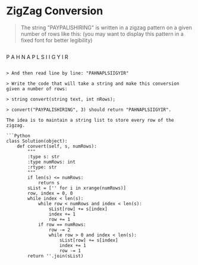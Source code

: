 # ZigZag Conversion

> The string "PAYPALISHIRING" is written in a zigzag pattern on a given number of rows like this: (you may want to display this pattern in a fixed font for better legibility)

> ```
P   A   H   N
A P L S I I G
Y   I   R
```

> And then read line by line: "PAHNAPLSIIGYIR"

> Write the code that will take a string and make this conversion given a number of rows:

> string convert(string text, int nRows);

> convert("PAYPALISHIRING", 3) should return "PAHNAPLSIIGYIR".

The idea is to maintain a string list to store every row of the zigzag.

```Python
class Solution(object):
    def convert(self, s, numRows):
        """
        :type s: str
        :type numRows: int
        :rtype: str
        """
        if len(s) <= numRows:
            return s
        sList = ['' for i in xrange(numRows)]
        row, index = 0, 0
        while index < len(s):
            while row < numRows and index < len(s):
                sList[row] += s[index]
                index += 1
                row += 1
            if row == numRows:
                row -= 2
                while row > 0 and index < len(s):
                    sList[row] += s[index]
                    index += 1
                    row -= 1
        return ''.join(sList)
```
